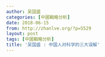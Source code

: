```yaml
---
author: 吴国盛
categories: [中國戰略分析]
date: 2018-06-15
from: http://zhanlve.org/?p=5529
layout: post
tags: [中國戰略分析]
title: '吴国盛 : 中国人对科学的三大误解'
---
```


<div id="entry">
<div class="at-above-post addthis_tool" data-url="http://zhanlve.org/?p=5529">
</div>
<section>
<section>
<section>
<section>
<section>
<section>
<section>
</section>
</section>
</section>
</section>
</section>
</section>
</section>
</div>
